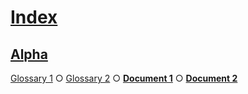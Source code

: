 # [Index](#sha256-57e9085)

## [Alpha](#sha256-262b27b)

[Glossary 1][1] ○ [Glossary 2][2] ○ [**Document 1**][3] ○ [**Document 2**][4]

[1]: ./glossary-1.md#sha256-cfbbd6e "First definition."

[2]: ./glossary-2.md#sha256-320d575 "Second definition."

[3]: ./document-1.md#sha256-e97a2aa

[4]: ./document-2.md#sha256-fede59a
